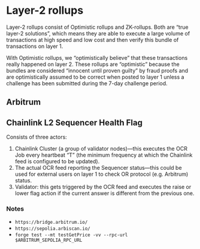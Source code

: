 # Layer-2 rollups

Layer-2 rollups consist of Optimistic rollups and ZK-rollups. Both are “true layer-2 solutions”, which means they are able to execute a large volume of transactions at high speed and low cost and then verify this bundle of transactions on layer 1. 

With Optimistic rollups, we “optimistically believe” that these transactions really happened on layer 2. These rollups are “optimistic” because the bundles are considered “innocent until proven guilty” by fraud proofs and are optimistically assumed to be correct when posted to layer 1 unless a challenge has been submitted during the 7-day challenge period.

## Arbitrum

## Chainlink L2 Sequencer Health Flag

Consists of three actors:

1. Chainlink Cluster (a group of validator nodes)—this executes the OCR Job every heartbeat “T” (the minimum frequency at which the Chainlink feed is configured to be updated).
2. The actual OCR feed reporting the Sequencer status—this could be used for external users on layer 1 to check OR protocol (e.g. Arbitrum) status.
3. Validator: this gets triggered by the OCR feed and executes the raise or lower flag action if the current answer is different from the previous one.

### Notes

* `https://bridge.arbitrum.io/`
* `https://sepolia.arbiscan.io/`
* `forge test --mt testGetPrice -vv --rpc-url $ARBITRUM_SEPOLIA_RPC_URL`
